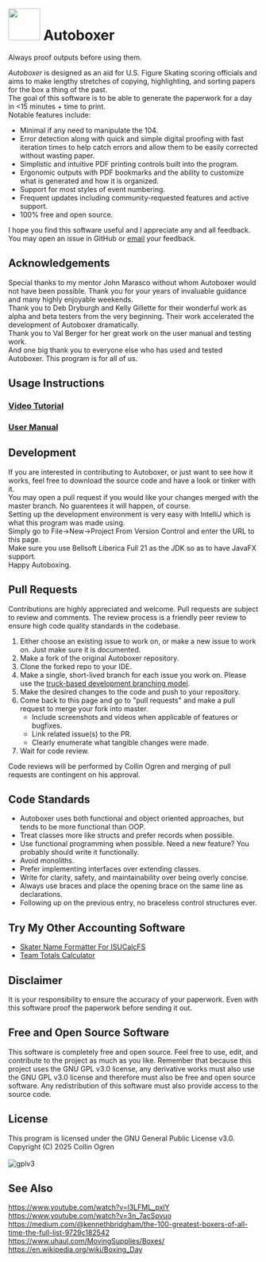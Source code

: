 # <img src="https://github.com/user-attachments/assets/e31ad9fc-fa46-40f2-92c9-daff1e1048fa" width="64"/> Autoboxer
Always proof outputs before using them.<br>

*Autoboxer* is designed as an aid for U.S. Figure Skating scoring officials and aims to make lengthy stretches of copying, highlighting, and sorting papers for the box a thing of the past.<br>
The goal of this software is to be able to generate the paperwork for a day in <15 minutes + time to print.<br>
Notable features include:
- Minimal if any need to manipulate the 104.
- Error detection along with quick and simple digital proofing with fast iteration times to help catch errors and allow them to be easily corrected without wasting paper.
- Simplistic and intuitive PDF printing controls built into the program.
- Ergonomic outputs with PDF bookmarks and the ability to customize what is generated and how it is organized.
- Support for most styles of event numbering.
- Frequent updates including community-requested features and active support.
- 100% free and open source.

I hope you find this software useful and I appreciate any and all feedback. You may open an issue in GitHub or [email](https://www.usfsaonline.org/InternalDirectory/Officials) your feedback.<br>
## Acknowledgements
Special thanks to my mentor John Marasco without whom Autoboxer would not have been possible. Thank you for your years of invaluable guidance and many highly enjoyable weekends.<br>
Thank you to Deb Dryburgh and Kelly Gillette for their wonderful work as alpha and beta testers from the very beginning. Their work accelerated the development of Autoboxer dramatically.<br>
Thank you to Val Berger for her great work on the user manual and testing work.<br>
And one big thank you to everyone else who has used and tested Autoboxer. This program is for all of us.
## Usage Instructions
### [Video Tutorial](https://www.youtube.com/watch?v=lAsLgOj-KzY)
### [User Manual](https://docs.google.com/document/d/1ac6aEsoojl9tfn0mypAnh7wRJRw1rJGbG6PHm9zuZ-M/edit?usp=sharing)
## Development
If you are interested in contributing to Autoboxer, or just want to see how it works, feel free to download the source code and have a look or tinker with it.<br>
You may open a pull request if you would like your changes merged with the master branch. No guarentees it will happen, of course.<br>
Setting up the development environment is very easy with IntelliJ which is what this program was made using.<br>
Simply go to File->New->Project From Version Control and enter the URL to this page.<br>
Make sure you use Bellsoft Liberica Full 21 as the JDK so as to have JavaFX support.<br>
Happy Autoboxing.
## Pull Requests
Contributions are highly appreciated and welcome. Pull requests are subject to review and comments.
The review process is a friendly peer review to ensure high code quality standards in the codebase.

1. Either choose an existing issue to work on, or make a new issue to work on. Just make sure it is documented.
2. Make a fork of the original Autoboxer repository.
3. Clone the forked repo to your IDE.
4. Make a single, short-lived branch for each issue you work on. Please use the [truck-based development branching model](https://trunkbaseddevelopment.com/).
5. Make the desired changes to the code and push to your repository.
6. Come back to this page and go to "pull requests" and make a pull request to merge your fork into master.
   + Include screenshots and videos when applicable of features or bugfixes.
   + Link related issue(s) to the PR.
   + Clearly enumerate what tangible changes were made.
8. Wait for code review.

Code reviews will be performed by Collin Ogren and merging of pull requests are contingent on his approval.
## Code Standards
- Autoboxer uses both functional and object oriented approaches, but tends to be more functional than OOP.
- Treat classes more like structs and prefer records when possible.
- Use functional programming when possible. Need a new feature? You probably should write it functionally.
- Avoid monoliths.
- Prefer implementing interfaces over extending classes.
- Write for clarity, safety, and maintainability over being overly concise.
- Always use braces and place the opening brace on the same line as declarations.
- Following up on the previous entry, no braceless control structures ever.
## Try My Other Accounting Software
- [Skater Name Formatter For ISUCalcFS](https://github.com/collinogren/Skater-Formatter)
- [Team Totals Calculator](https://github.com/collinogren/ijs_live_team_totals)
## Disclaimer
It is your responsibility to ensure the accuracy of your paperwork. Even with this software proof the paperwork before sending it out.
## Free and Open Source Software
This software is completely free and open source. Feel free to use, edit, and contribute to the project as much as you like. Remember that because this project uses the GNU GPL v3.0 license, any derivative works must also use the GNU GPL v3.0 license and therefore must also be free and open source software. Any redistribution of this software must also provide access to the source code.
## License
This program is licensed under the GNU General Public License v3.0.<br>
Copyright (C) 2025 Collin Ogren<br>
<br>
![gplv3](https://github.com/user-attachments/assets/df4f59da-f48a-4a27-b83f-b9a6154e4a7f)
## See Also
https://www.youtube.com/watch?v=l3LFML_pxlY<br>
https://www.youtube.com/watch?v=3n_7acSpvuo<br>
https://medium.com/@kennethbridgham/the-100-greatest-boxers-of-all-time-the-full-list-9729c182542<br>
https://www.uhaul.com/MovingSupplies/Boxes/<br>
https://en.wikipedia.org/wiki/Boxing_Day
